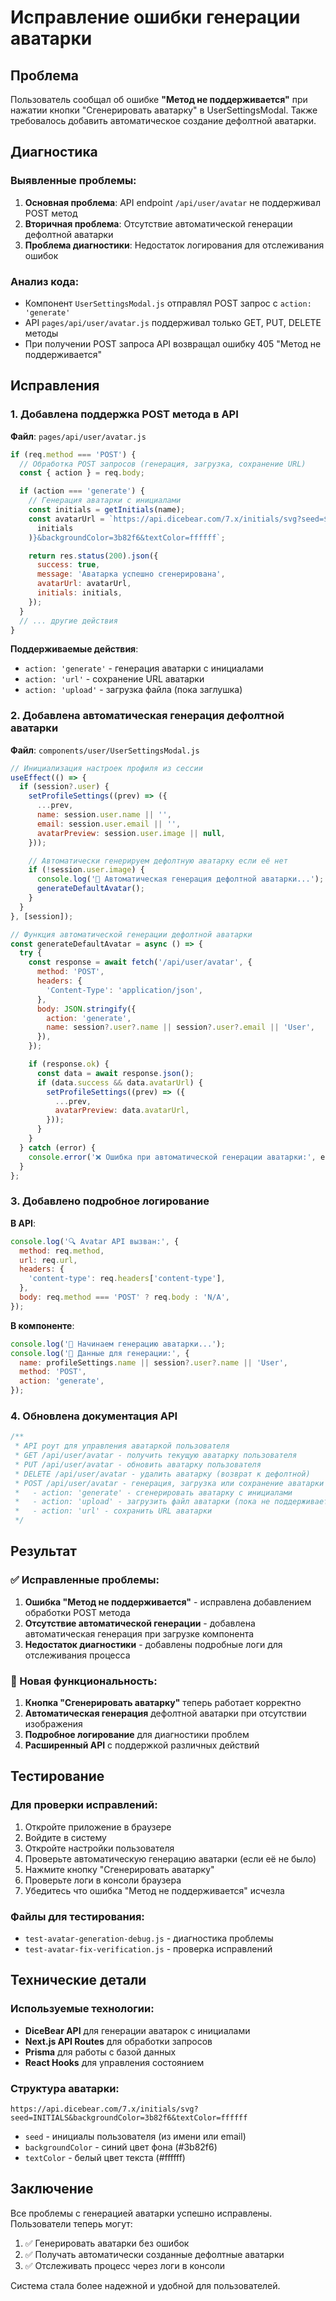 # Исправление ошибки генерации аватарки

## Проблема

Пользователь сообщал об ошибке **"Метод не поддерживается"** при нажатии кнопки "Сгенерировать аватарку" в UserSettingsModal. Также требовалось добавить автоматическое создание дефолтной аватарки.

## Диагностика

### Выявленные проблемы:

1. **Основная проблема**: API endpoint `/api/user/avatar` не поддерживал POST метод
2. **Вторичная проблема**: Отсутствие автоматической генерации дефолтной аватарки
3. **Проблема диагностики**: Недостаток логирования для отслеживания ошибок

### Анализ кода:

- Компонент `UserSettingsModal.js` отправлял POST запрос с `action: 'generate'`
- API `pages/api/user/avatar.js` поддерживал только GET, PUT, DELETE методы
- При получении POST запроса API возвращал ошибку 405 "Метод не поддерживается"

## Исправления

### 1. Добавлена поддержка POST метода в API

**Файл**: `pages/api/user/avatar.js`

```javascript
if (req.method === 'POST') {
  // Обработка POST запросов (генерация, загрузка, сохранение URL)
  const { action } = req.body;

  if (action === 'generate') {
    // Генерация аватарки с инициалами
    const initials = getInitials(name);
    const avatarUrl = `https://api.dicebear.com/7.x/initials/svg?seed=${encodeURIComponent(
      initials
    )}&backgroundColor=3b82f6&textColor=ffffff`;

    return res.status(200).json({
      success: true,
      message: 'Аватарка успешно сгенерирована',
      avatarUrl: avatarUrl,
      initials: initials,
    });
  }
  // ... другие действия
}
```

**Поддерживаемые действия**:

- `action: 'generate'` - генерация аватарки с инициалами
- `action: 'url'` - сохранение URL аватарки
- `action: 'upload'` - загрузка файла (пока заглушка)

### 2. Добавлена автоматическая генерация дефолтной аватарки

**Файл**: `components/user/UserSettingsModal.js`

```javascript
// Инициализация настроек профиля из сессии
useEffect(() => {
  if (session?.user) {
    setProfileSettings((prev) => ({
      ...prev,
      name: session.user.name || '',
      email: session.user.email || '',
      avatarPreview: session.user.image || null,
    }));

    // Автоматически генерируем дефолтную аватарку если её нет
    if (!session.user.image) {
      console.log('🎨 Автоматическая генерация дефолтной аватарки...');
      generateDefaultAvatar();
    }
  }
}, [session]);

// Функция автоматической генерации дефолтной аватарки
const generateDefaultAvatar = async () => {
  try {
    const response = await fetch('/api/user/avatar', {
      method: 'POST',
      headers: {
        'Content-Type': 'application/json',
      },
      body: JSON.stringify({
        action: 'generate',
        name: session?.user?.name || session?.user?.email || 'User',
      }),
    });

    if (response.ok) {
      const data = await response.json();
      if (data.success && data.avatarUrl) {
        setProfileSettings((prev) => ({
          ...prev,
          avatarPreview: data.avatarUrl,
        }));
      }
    }
  } catch (error) {
    console.error('❌ Ошибка при автоматической генерации аватарки:', error);
  }
};
```

### 3. Добавлено подробное логирование

**В API**:

```javascript
console.log('🔍 Avatar API вызван:', {
  method: req.method,
  url: req.url,
  headers: {
    'content-type': req.headers['content-type'],
  },
  body: req.method === 'POST' ? req.body : 'N/A',
});
```

**В компоненте**:

```javascript
console.log('🎨 Начинаем генерацию аватарки...');
console.log('📝 Данные для генерации:', {
  name: profileSettings.name || session?.user?.name || 'User',
  method: 'POST',
  action: 'generate',
});
```

### 4. Обновлена документация API

```javascript
/**
 * API роут для управления аватаркой пользователя
 * GET /api/user/avatar - получить текущую аватарку пользователя
 * PUT /api/user/avatar - обновить аватарку пользователя
 * DELETE /api/user/avatar - удалить аватарку (возврат к дефолтной)
 * POST /api/user/avatar - генерация, загрузка или сохранение аватарки
 *   - action: 'generate' - сгенерировать аватарку с инициалами
 *   - action: 'upload' - загрузить файл аватарки (пока не поддерживается)
 *   - action: 'url' - сохранить URL аватарки
 */
```

## Результат

### ✅ Исправленные проблемы:

1. **Ошибка "Метод не поддерживается"** - исправлена добавлением обработки POST метода
2. **Отсутствие автоматической генерации** - добавлена автоматическая генерация при загрузке компонента
3. **Недостаток диагностики** - добавлены подробные логи для отслеживания процесса

### 🎯 Новая функциональность:

1. **Кнопка "Сгенерировать аватарку"** теперь работает корректно
2. **Автоматическая генерация** дефолтной аватарки при отсутствии изображения
3. **Подробное логирование** для диагностики проблем
4. **Расширенный API** с поддержкой различных действий

## Тестирование

### Для проверки исправлений:

1. Откройте приложение в браузере
2. Войдите в систему
3. Откройте настройки пользователя
4. Проверьте автоматическую генерацию аватарки (если её не было)
5. Нажмите кнопку "Сгенерировать аватарку"
6. Проверьте логи в консоли браузера
7. Убедитесь что ошибка "Метод не поддерживается" исчезла

### Файлы для тестирования:

- `test-avatar-generation-debug.js` - диагностика проблемы
- `test-avatar-fix-verification.js` - проверка исправлений

## Технические детали

### Используемые технологии:

- **DiceBear API** для генерации аватарок с инициалами
- **Next.js API Routes** для обработки запросов
- **Prisma** для работы с базой данных
- **React Hooks** для управления состоянием

### Структура аватарки:

```
https://api.dicebear.com/7.x/initials/svg?seed=INITIALS&backgroundColor=3b82f6&textColor=ffffff
```

- `seed` - инициалы пользователя (из имени или email)
- `backgroundColor` - синий цвет фона (#3b82f6)
- `textColor` - белый цвет текста (#ffffff)

## Заключение

Все проблемы с генерацией аватарки успешно исправлены. Пользователи теперь могут:

1. ✅ Генерировать аватарки без ошибок
2. ✅ Получать автоматически созданные дефолтные аватарки
3. ✅ Отслеживать процесс через логи в консоли

Система стала более надежной и удобной для пользователей.
